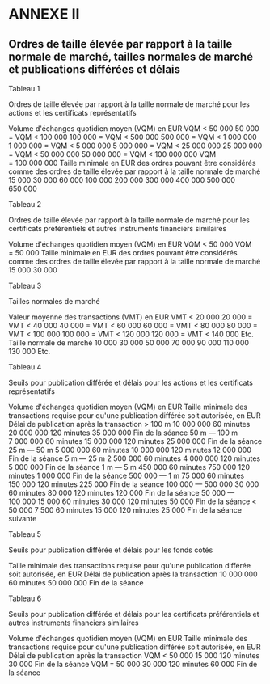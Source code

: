 # ANNEXE II

## Ordres de taille élevée par rapport à la taille normale de marché, tailles normales de marché et publications différées et délais

Tableau 1

Ordres de taille élevée par rapport à la taille normale de marché pour les actions et les certificats représentatifs

Volume d'échanges quotidien moyen (VQM) en EUR VQM < 50 000 50 000 = VQM < 100 000 100 000 = VQM < 500 000 500 000 = VQM < 1 000 000 1 000 000 = VQM < 5 000 000 5 000 000 = VQM < 25 000 000 25 000 000 = VQM < 50 000 000 50 000 000 = VQM < 100 000 000 VQM = 100 000 000 Taille minimale en EUR des ordres pouvant être considérés comme des ordres de taille élevée par rapport à la taille normale de marché 15 000 30 000 60 000 100 000 200 000 300 000 400 000 500 000 650 000



Tableau 2

Ordres de taille élevée par rapport à la taille normale de marché pour les certificats préférentiels et autres instruments financiers similaires

Volume d'échanges quotidien moyen (VQM) en EUR VQM < 50 000 VQM = 50 000 Taille minimale en EUR des ordres pouvant être considérés comme des ordres de taille élevée par rapport à la taille normale de marché 15 000 30 000



Tableau 3

Tailles normales de marché

Valeur moyenne des transactions (VMT) en EUR VMT < 20 000 20 000 = VMT < 40 000 40 000 = VMT < 60 000 60 000 = VMT < 80 000 80 000 = VMT < 100 000 100 000 = VMT < 120 000 120 000 = VMT < 140 000 Etc. Taille normale de marché 10 000 30 000 50 000 70 000 90 000 110 000 130 000 Etc.



Tableau 4

Seuils pour publication différée et délais pour les actions et les certificats représentatifs

Volume d'échanges quotidien moyen (VQM) en EUR Taille minimale des transactions requise pour qu'une publication différée soit autorisée, en EUR Délai de publication après la transaction > 100 m 10 000 000 60 minutes 20 000 000 120 minutes 35 000 000 Fin de la séance 50 m — 100 m 7 000 000 60 minutes 15 000 000 120 minutes 25 000 000 Fin de la séance 25 m — 50 m 5 000 000 60 minutes 10 000 000 120 minutes 12 000 000 Fin de la séance 5 m — 25 m 2 500 000 60 minutes 4 000 000 120 minutes 5 000 000 Fin de la séance 1 m — 5 m 450 000 60 minutes 750 000 120 minutes 1 000 000 Fin de la séance 500 000 — 1 m 75 000 60 minutes 150 000 120 minutes 225 000 Fin de la séance 100 000 — 500 000 30 000 60 minutes 80 000 120 minutes 120 000 Fin de la séance 50 000 — 100 000 15 000 60 minutes 30 000 120 minutes 50 000 Fin de la séance < 50 000 7 500 60 minutes 15 000 120 minutes 25 000 Fin de la séance suivante



Tableau 5

Seuils pour publication différée et délais pour les fonds cotés

Taille minimale des transactions requise pour qu'une publication différée soit autorisée, en EUR Délai de publication après la transaction 10 000 000 60 minutes 50 000 000 Fin de la séance



Tableau 6

Seuils pour publication différée et délais pour les certificats préférentiels et autres instruments financiers similaires

Volume d'échanges quotidien moyen (VQM) en EUR Taille minimale des transactions requise pour qu'une publication différée soit autorisée, en EUR Délai de publication après la transaction VQM < 50 000 15 000 120 minutes 30 000 Fin de la séance VQM = 50 000 30 000 120 minutes 60 000 Fin de la séance

